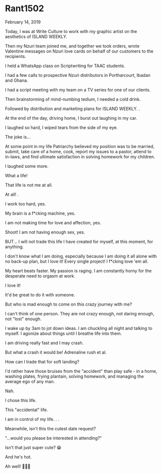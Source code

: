 # Rant1502


February 14, 2019

Today, I was at Write Culture to work with my graphic artist on the aesthetics of ISLAND WEEKLY.

Then my Nzuri team joined me, and together we took orders, wrote Valentine messages on Nzuri love cards on behalf of our customers to the recipients. 

I held a WhatsApp class on Scriptwriting for TAAC students. 

I had a few calls to prospective Nzuri distributors in Portharcourt, Ibadan and Ghana.

I had a script meeting with my team on a TV series for one of our clients.

Then brainstorming of mind-numbing tedium, I needed a cold drink.

Followed by distribution and marketing plans for ISLAND WEEKLY. 
.

At the end of the day, driving home, I burst out laughing in my car.

I laughed so hard, I wiped tears from the side of my eye.

The joke is...

At some point in my life Patriarchy believed my position was to be married, submit, take care of a home, cook, report my issues to a pastor, attend to in-laws, and find ultimate satisfaction in solving homework for my children.

I laughed some more.

What a life!

That life is not me at all.

At all!
.

I work too hard, yes.

My brain is a f*cking machine, yes.

I am not making time for love and affection, yes.

Shoot! I am not having enough sex, yes.

BUT... I will not trade this life I have created for myself, at this moment, for anything. 

I don't know what I am doing, especially because I am doing it all alone with no back-up plan, but I love it! Every single project! I f*cking love 'em all.

My heart beats faster. My passion is raging. I am constantly horny for the desperate need to orgasm at work. 

I love it!

It'd be great to do it with someone.

But who is mad enough to come on this crazy journey with me?

I can't think of one person. They are not crazy enough, not daring enough, not "lost" enough. 

I wake up by 3am to jot down ideas. I am chuckling all night and talking to myself. I agonize about things until I breathe life into them.

I am driving really fast and I may crash.

But what a crash it would be! Adrenaline rush et al.

How can I trade that for soft landing?

I'd rather have those bruises from the "accident" than play safe - in a home, washing plates, frying plantain, solving homework, and managing the average ego of any man.

Nah.

I chose this life. 

This "accidental" life.

I am in control of my life.
.
.

Meanwhile, isn't this the cutest date request?

"...would you please be interested in attending?"

Isn't that just super cute? 😁

And he's hot.

Ah well! 💅💅💅